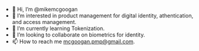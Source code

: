 - 👋 Hi, I’m @mikemcgoogan
- 👀 I’m interested in product management for digital identity, athentication, and access management.
- 🌱 I’m currently learning Tokenization.
- 💞️ I’m looking to collaborate on biometrics for identity.
- 📫 How to reach me mcgoogan.pmp@gmail.com.

<!---
mikemcgoogan/mikemcgoogan is a ✨ special ✨ repository because its `README.md` (this file) appears on your GitHub profile.
You can click the Preview link to take a look at your changes.
--->
